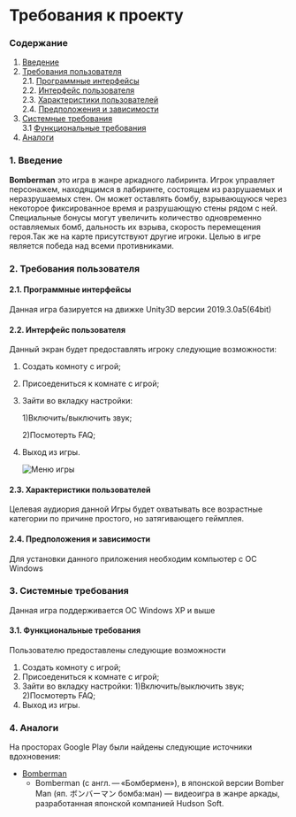 # Требования к проекту

### Содержание

1. [Введение](#1)
2. [Требования пользователя](#2) <br>
  2.1. [Программные интерфейсы](#2.1) <br>
  2.2. [Интерфейс пользователя](#2.2) <br>
  2.3. [Характеристики пользователей](#2.3) <br>
  2.4. [Предположения и зависимости](#2.4) <br>
3. [Системные требования](#3.) <br>
  3.1 [Функциональные требования](#3.1) <br>
4. [Аналоги](#4) <br>

### 1. Введение <a name="1"></a>
**Bomberman** это игра в жанре аркадного лабиринта. Игрок управляет персонажем, находящимся в лабиринте, состоящем из разрушаемых и неразрушаемых стен. Он может оставлять бомбу, взрывающуюся через некоторое фиксированное время и разрушающую стены рядом с ней. Специальные бонусы могут увеличить количество одновременно оставляемых бомб, дальность их взрыва, скорость перемещения героя.Так же на карте присутствуют другие игроки. Целью в игре является победа над всеми противниками. 
### 2. Требования пользователя <a name="2"></a>
#### 2.1. Программные интерфейсы <a name="2.1"></a>
Данная игра базируется на движке Unity3D версии 2019.3.0a5(64bit)
#### 2.2. Интерфейс пользователя <a name="2.2"></a>

Данный экран будет предоставлять игроку следующие возможности:
1. Создать комноту с игрой;

2. Присоедениться к комнате с игрой;

3. Зайти во вкладку настройки:
       
   1)Включить/выключить звук;
       
   2)Посмотерть FAQ;
       
4. Выход из игры.
   
   ![Меню игры](https://user-images.githubusercontent.com/49131712/66354527-c0fca280-e96d-11e9-9788-9a2d4be064d2.png)

#### 2.3. Характеристики пользователей <a name="2.3"></a>

Целевая аудиория данной Игры будет охватывать все возрастные категории по причине простого, но затягивающего геймплея.

#### 2.4. Предположения и зависимости <a name="2.4"></a>

Для установки данного приложения необходим компьютер с ОС Windows

### 3. Системные требования <a name="3"></a>
Данная игра поддерживается OC Windows XP и выше

#### 3.1. Функциональные требования <a name="3.1"></a>
Пользователю предоставлены следующие возможности
   1. Создать комноту с игрой;
   2. Присоедениться к комнате с игрой;
   3. Зайти во вкладку настройки:
       1)Включить/выключить звук;
       2)Посмотерть FAQ;
   4. Выход из игры.

### 4. Аналоги <a name="4"></a>
На просторах Google Play были найдены следующие источники вдохновения:
- [Bomberman](https://ru.wikipedia.org/wiki/Bomberman_(%D0%B8%D0%B3%D1%80%D0%B0,_1983))
  - Bomberman (с англ. — «Бомбермен»), в японской версии Bomber Man (яп. ボンバーマン бомба:ман) — видеоигра в жанре аркады, разработанная японской компанией Hudson Soft.
